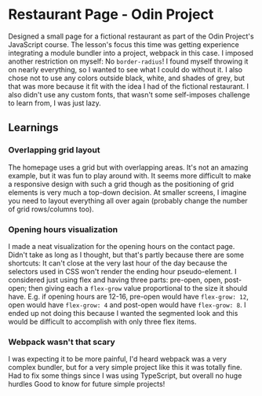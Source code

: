 # Restaurant Page - Odin Project

Designed a small page for a fictional restaurant as part of the Odin Project's JavaScript course. The lesson's focus this time was getting experience integrating a module bundler into a project, webpack in this case. I imposed another restriction on myself: No `border-radius`! I found myself throwing it on nearly everything, so I wanted to see what I could do without it. I also chose not to use any colors outside black, white, and shades of grey, but that was more because it fit with the idea I had of the fictional restaurant. I also didn't use any custom fonts, that wasn't some self-imposes challenge to learn from, I was just lazy.

## Learnings
### Overlapping grid layout

The homepage uses a grid but with overlapping areas. It's not an amazing example, but it was fun to play around with. It seems more difficult to make a responsive design with such a grid though as the positioning of grid elements is very much a top-down decision. At smaller screens, I imagine you need to layout everything all over again (probably change the number of grid rows/columns too).

### Opening hours visualization

I made a neat visualization for the opening hours on the contact page. Didn't take as long as I thought, but that's partly because there are some shortcuts: It can't close at the very last hour of the day because the selectors used in CSS won't render the ending hour pseudo-element. I considered just using flex and having three parts: pre-open, open, post-open; then giving each a `flex-grow` value proportional to the size it should have. E.g. if opening hours are 12-16, pre-open would have `flex-grow: 12`, open would have `flex-grow: 4` and post-open would have `flex-grow: 8`. I ended up not doing this because I wanted the segmented look and this would be difficult to accomplish with only three flex items.

### Webpack wasn't that scary

I was expecting it to be more painful, I'd heard webpack was a very complex bundler, but for a very simple project like this it was totally fine. Had to fix some things since I was using TypeScript, but overall no huge hurdles Good to know for future simple projects!
